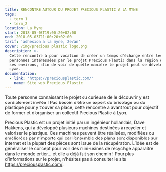 ```yaml
---
title: RENCONTRE AUTOUR DU PROJET PRECIOUS PLASTIC A LA MYNE
tags:
  - term_1
  - term_2
location: La Myne
start: 2018-05-03T19:00:20+02:00
end: 2018-05-03T21:00:20+02:00
tarif: 'adhesion a la myne, 2e/an'
cover: /img/precious plastic logo.png
description: >-
  Cette rencontre à pour vocation de créer un temps d’échange entre les
  personnes intéressées par le projet Precious Plastic dans la région de Lyon et
  ses environs, afin de voir de quelle manière le projet peut se développer à
  Lyon.
documentation:
  - link: 'https://preciousplastic.com/'
    name: Site web Precious Plastic
---
```

Toute personne connaissant le projet ou curieuse de le découvrir y est cordialement invitée ! Pas besoin d’être un expert du bricolage ou du plastique pour y trouver sa place, cette rencontre a avant tout pour objectif de former et d’organiser un collectif Precious Plastic à Lyon.

Precious Plastic est un projet initié par un ingénieur hollandais, Dave Hakkens, qui a développé plusieurs machines destinées à recycler et valoriser le plastique. Ces machines peuvent être réalisées, modifiées ou améliorées par n’importe qui car l’ensemble des plans sont disponibles sur internet et la plupart des pièces sont issue de la récupération. L’idée est de généraliser le concept pour voir des mini-usines de recyclage apparaître dans le monde entier… et elle a déjà fait son chemin ! Pour plus d’informations sur le projet, n’hésites pas à consulter le site https://preciousplastic.com/.

